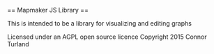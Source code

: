 == Mapmaker JS Library == 

This is intended to be a library for visualizing and editing graphs

Licensed under an AGPL open source licence
Copyright 2015 Connor Turland
